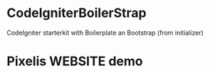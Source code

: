 CodeIgniterBoilerStrap
======================

CodeIgniter starterkit with Boilerplate an Bootstrap (from initializer)


Pixelis WEBSITE demo
======================


